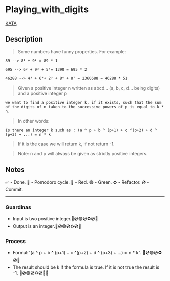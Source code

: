 # Playing_with_digits

[KATA](https://www.codewars.com/kata/5552101f47fc5178b1000050/train/python)

## Description

> Some numbers have funny properties. For example:

    89 --> 8¹ + 9² = 89 * 1

    695 --> 6² + 9³ + 5⁴= 1390 = 695 * 2

    46288 --> 4³ + 6⁴+ 2⁵ + 8⁶ + 8⁷ = 2360688 = 46288 * 51

> Given a positive integer n written as abcd... (a, b, c, d... being digits) and a positive integer p

    we want to find a positive integer k, if it exists, such that the sum of the digits of n taken to the successive powers of p is equal to k * n.

> In other words:

    Is there an integer k such as : (a ^ p + b ^ (p+1) + c ^(p+2) + d ^ (p+3) + ...) = n * k

> If it is the case we will return k, if not return -1.

> Note: n and p will always be given as strictly positive integers.

## Notes

 ✅ - Done.
 🍅 - Pomodoro cycle.
 🔴 - Red.
 🟢 - Green.
 ♻️ - Refactor.
 💿 - Commit.

---

### Guardinas

- Input is two positive integer.🔴💿🟢💿♻️💿🍅
- Output is an integer.🔴💿🟢💿♻️💿🍅

### Process

- Formul:"(a ^ p + b ^ (p+1) + c ^(p+2) + d ^ (p+3) + ...) = n * k". 🔴💿🟢💿♻️💿🍅
- The result should be k if the formula is true. If it is not true the result is -1. 🔴💿🟢💿♻️💿🍅🍅
